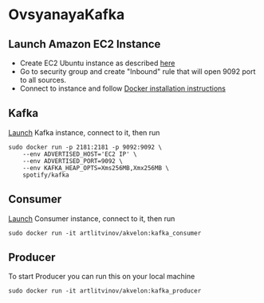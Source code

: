 # OvsyanayaKafka

## Launch Amazon EC2 Instance
- Create EC2 Ubuntu instance as described [here](http://docs.aws.amazon.com/AWSEC2/latest/UserGuide/EC2_GetStarted.html#ec2-launch-instance)
- Go to security group and create "Inbound" rule that will open 9092 port to all sources.
- Connect to instance and follow [Docker installation instructions](https://docs.docker.com/engine/installation/linux/docker-ce/ubuntu/)

## Kafka
[Launch](https://github.com/litvinovArt/OvsyanayaKafka#launch-amazon-ec2-instance) Kafka instance, connect to it, then run

    sudo docker run -p 2181:2181 -p 9092:9092 \
        --env ADVERTISED_HOST='EC2 IP' \
        --env ADVERTISED_PORT=9092 \
        --env KAFKA_HEAP_OPTS=Xms256MB,Xmx256MB \
        spotify/kafka

## Consumer
[Launch](https://github.com/litvinovArt/OvsyanayaKafka#launch-amazon-ec2-instance) Consumer instance, connect to it, then run

    sudo docker run -it artlitvinov/akvelon:kafka_consumer

## Producer
To start Producer you can run this on your local machine

    sudo docker run -it artlitvinov/akvelon:kafka_producer
